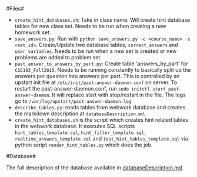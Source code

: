 #Files#

* `create_hint_databases.sh`: Take in class name. Will create hint database tables for new class set. Needs to be run when creating a new homework set.
* `save_answers.py`: Run with `python save_answers.py -c <course_name> -s <set_id>`. Create/Update two database tables, `correct_answers` and `user_variables`. Needs to be run when a new set is created or new problems are added to problem set.
* `past_answer_to_answers_by_part.py`: Create table 'answers_by_part' for `CSE103_Fall2015`. Needs to be running constantly to basically split up the answers per question into answers per part. This is controlled by an upstart init file at `/etc/init/past-answer-daemon.conf` on server. To restart the past-answer-daemon.conf, run `sudo initctl start past-answer-daemon`. It will replace start with stop/restart in the file. The logs go to `/var/log/upstart/past-answer-daemon.log`
* `describe_tables.py`: reads tables from webwork database and creates the markdown description at `databaseDescription.md`.
* `create_hint_databases.sh` is the script which creates hint related tables in the webwork database. It executes SQL scripts `hint_tables_template.sql`, `hint_filter_template.sql`, `realtime_answers_template.sql` and `test_hint_tables_template.sql` via python script `render_hint_tables.py` which does the job.



#Database#

The full description of the database available in [databaseDescription.md](https://github.com/cse103/Webwork_AdaptiveHints/blob/master/src/databases/databaseDescription.md).
